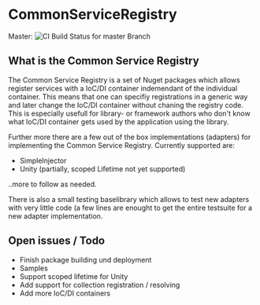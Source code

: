 # CommonServiceRegistry
Master: ![CI Build Status for master Branch](https://marcduerst.visualstudio.com/_apis/public/build/definitions/7c6411c0-584f-43dd-bb94-134baed219a2/4/badge)

## What is the Common Service Registry

The Common Service Registry is a set of Nuget packages which allows register services with a IoC/DI container indemendant of the
individual container. This means that one can specifiy registrations in a generic way and later change the IoC/DI container 
without chaning the registry code. This is especially usefull for library- or framework authors who don't know what IoC/DI
container gets used by the application using the library.

Further more there are a few out of the box implementations (adapters) for implementing the Common Service Registry.
Currently supported are:

* SimpleInjector
* Unity (partially, scoped Lifetime not yet supported)

..more to follow as needed.

There is also a small testing baselibrary which allows to test new adapters with very little code (a few lines are enought
to get the entire testsuite for a new adapter implementation.

## Open issues / Todo

- Finish package building und deployment
- Samples
- Support scoped lifetime for Unity
- Add support for collection registration / resolving
- Add more IoC/DI containers
